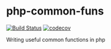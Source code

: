 # php-common-funs

[![Build Status](https://travis-ci.com/moitran/php-common-funs.svg?branch=master)](https://travis-ci.com/moitran/php-common-funs)
[![codecov](https://codecov.io/gh/moitran/php-common-funs/branch/master/graphs/badge.svg)](https://codecov.io/gh/moitran/php-common-funs)

Writing useful common functions in php
